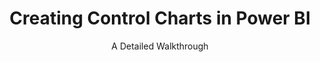 ---
layout: post
title: Creating Control Charts in Power BI
subtitle: A Detailed Walkthrough
cover-img: /assets/img/proj-img/sql-cover.jpg
thumbnail-img: /assets/img/proj-img/sql-thumb.jpg
share-img: /assets/img/proj-img/sql-thumb.jpg
tags: [project, sql, artificial intelligence]
---